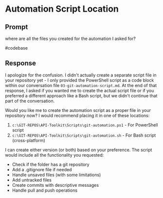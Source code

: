 # Automation Script Location

## Prompt
where are all the files you created for the automation I asked for?

#codebase 

## Response
I apologize for the confusion. I didn't actually create a separate script file in your repository yet - I only provided the PowerShell script as a code block within our conversation file `03-git-automation-script.md`. At the end of that response, I asked if you wanted me to create the actual script file or if you preferred a different approach like a Bash script, but we didn't continue that part of the conversation.

Would you like me to create the automation script as a proper file in your repository now? I would recommend placing it in one of these locations:

1. `c:\GIT-REPOS\API-Toolkit\Scripts\git-automation.ps1` - For PowerShell script
2. `c:\GIT-REPOS\API-Toolkit\Scripts\git-automation.sh` - For Bash script (cross-platform)

I can create either version (or both) based on your preference. The script would include all the functionality you requested:
- Check if the folder has a git repository
- Add a .gitignore file if needed
- Handle unsaved files (with some limitations)
- Add untracked files
- Create commits with descriptive messages
- Handle pull and push operations
